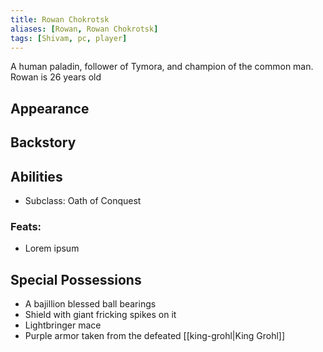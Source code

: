 ```yaml
---
title: Rowan Chokrotsk
aliases: [Rowan, Rowan Chokrotsk]
tags: [Shivam, pc, player]
---
```

A human paladin, follower of Tymora, and champion of the common man. Rowan is 26 years old

## Appearance

## Backstory

## Abilities
- Subclass: Oath of Conquest

### Feats:
- Lorem ipsum

## Special Possessions
- A bajillion blessed ball bearings
- Shield with giant fricking spikes on it
- Lightbringer mace
- Purple armor taken from the defeated [[king-grohl|King Grohl]]